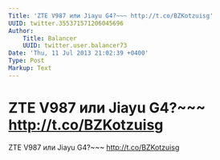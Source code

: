 ```yaml
---
Title: 'ZTE V987 или Jiayu G4?~~~ http://t.co/BZKotzuisg'
UUID: twitter.355371571206045696
Author:
    Title: Balancer
    UUID: twitter.user.balancer73
Date: 'Thu, 11 Jul 2013 21:02:39 +0400'
Type: Post
Markup: Text
---
```


# ZTE V987 или Jiayu G4?~~~ http://t.co/BZKotzuisg

ZTE V987 или Jiayu G4?~~~ http://t.co/BZKotzuisg